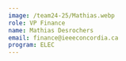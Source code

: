```yaml
---
image: /team24-25/Mathias.webp
role: VP Finance
name: Mathias Desrochers
email: finance@ieeeconcordia.ca
program: ELEC
---
```


